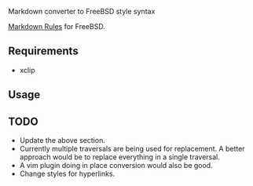 Markdown converter to FreeBSD style syntax

[Markdown Rules](https://wiki.freebsd.org/HelpOnMoinWikiSyntax) for FreeBSD.

## Requirements
* xclip

## Usage

## TODO
* Update the above section.
* Currently multiple traversals are being used for replacement. A better approach would be to replace everything in a single traversal.
* A vim plugin doing in place conversion would also be good.
* Change styles for hyperlinks.
